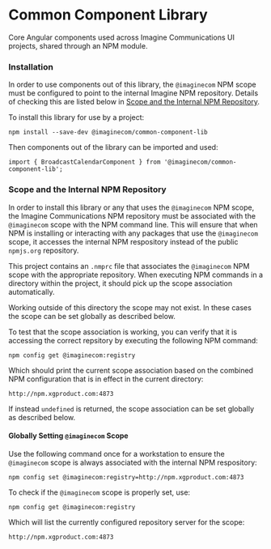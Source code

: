 # Common Component Library

Core Angular components used across Imagine Communications UI projects, shared through an NPM module.

### Installation

In order to use components out of this library, the `@imaginecom` NPM scope must be configured to point to the internal Imagine NPM repository. Details of checking this are listed below in [Scope and the Internal NPM Repository](#scope-and-the-internal-npm-repository).

To install this library for use by a project:

```
npm install --save-dev @imaginecom/common-component-lib
```

Then components out of the library can be imported and used:

```
import { BroadcastCalendarComponent } from '@imaginecom/common-component-lib';
```

### Scope and the Internal NPM Repository

In order to install this library or any that uses the `@imaginecom` NPM scope, the Imagine Communications NPM repository must be associated with the `@imaginecom` scope with the NPM command line.  This will ensure that when NPM is installing or interacting with any packages that use the `@imaginecom` scope, it accesses the internal NPM respository instead of the public `npmjs.org` repository.

This project contains an `.nmprc` file that associates the `@imaginecom` NPM scope with the appropriate repository.  When executing NPM commands in a directory within the project, it should pick up the scope association automatically.

Working outside of this directory the scope may not exist.  In these cases the scope can be set globally as described below.

To test that the scope association is working, you can verify that it is accessing the correct repsitory by executing the following NPM command:

```
npm config get @imaginecom:registry
```

Which should print the current scope association based on the combined NPM configuration that is in effect in the current directory:

```
http://npm.xgproduct.com:4873
```

If instead `undefined` is returned, the scope association can be set globally as described below.

#### Globally Setting `@imaginecom` Scope 

Use the following command once for a workstation to ensure the `@imaginecom` scope is always associated with the internal NPM respository:

```
npm config set @imaginecom:registry=http://npm.xgproduct.com:4873
```

To check if the `@imaginecom` scope is properly set, use:

```
npm config get @imaginecom:registry
```

Which will list the currently configured repository server for the scope:

```
http://npm.xgproduct.com:4873
```
